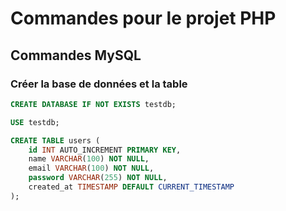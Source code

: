 # Commandes pour le projet PHP

## Commandes MySQL

### Créer la base de données et la table
```sql
CREATE DATABASE IF NOT EXISTS testdb;

USE testdb;

CREATE TABLE users (
    id INT AUTO_INCREMENT PRIMARY KEY,
    name VARCHAR(100) NOT NULL,
    email VARCHAR(100) NOT NULL,
    password VARCHAR(255) NOT NULL,
    created_at TIMESTAMP DEFAULT CURRENT_TIMESTAMP
);
